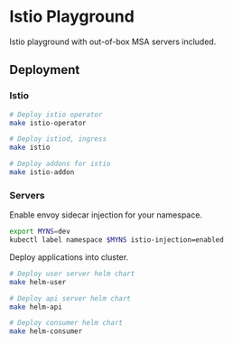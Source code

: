 # Istio Playground

Istio playground with out-of-box MSA servers included.

## Deployment

### Istio

```bash
# Deploy istio operator
make istio-operator

# Deploy istiod, ingress
make istio

# Deploy addons for istio
make istio-addon
```

### Servers

Enable envoy sidecar injection for your namespace.

```bash
export MYNS=dev
kubectl label namespace $MYNS istio-injection=enabled
```

Deploy applications into cluster.

```bash
# Deploy user server helm chart
make helm-user

# Deploy api server helm chart
make helm-api

# Deploy consumer helm chart
make helm-consumer
```
